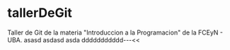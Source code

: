 # tallerDeGit

Taller de Git de la materia "Introduccion a la Programacion" de la FCEyN - UBA.
asasd
asdasd
asda
ddddddddddd---<<
